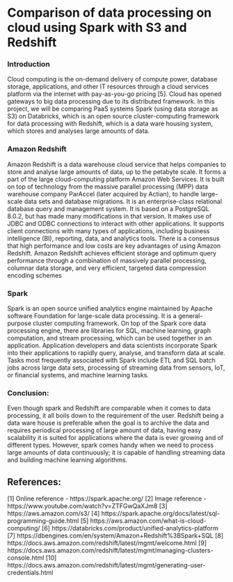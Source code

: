 <h1>Comparison of data processing on cloud using Spark with S3 and Redshift </h1>

<h3>Introduction</h3>
Cloud computing is the on-demand delivery of compute power, database storage, applications, and other IT resources through a cloud services platform via the internet with pay-as-you-go pricing [5]. Cloud has opened gateways to big data processing due to its distributed framework. In this project, we will be comparing PaaS systems Spark (using data storage as S3) on Databricks, which is an open source cluster-computing framework for data processing with Redshift, which is a data ware housing system, which stores and analyses large amounts of data. 
	
<h3>Amazon Redshift</h3>
Amazon Redshift is a data warehouse cloud service that helps companies to store and analyse large amounts of data, up to the petabyte scale. It forms a part of the large cloud-computing platform Amazon Web Services. It is built on top of technology from the massive parallel processing (MPP) data warehouse company ParAccel (later acquired by Actian), to handle large-scale data sets and database migrations. It is an enterprise-class relational database query and management system. It is based on a PostgreSQL 8.0.2, but has made many modifications in that version. It makes use of JDBC and ODBC connections to interact with other applications. It supports client connections with many types of applications, including business intelligence (BI), reporting, data, and analytics tools. There is a consensus that high performance and low costs are key advantages of using Amazon Redshift. Amazon Redshift achieves efficient storage and optimum query performance through a combination of massively parallel processing, columnar data storage, and very efficient, targeted data compression encoding schemes

<h3>Spark</h3>
Spark is an open source unified analytics engine maintained by Apache software Foundation for large-scale data processing. It is a general-purpose cluster computing framework. On top of the Spark core data processing engine, there are libraries for SQL, machine learning, graph computation, and stream processing, which can be used together in an application. Application developers and data scientists incorporate Spark into their applications to rapidly query, analyse, and transform data at scale. Tasks most frequently associated with Spark include ETL and SQL batch jobs across large data sets, processing of streaming data from sensors, IoT, or financial systems, and machine learning tasks.
 
<h3>Conclusion:</h3>
Even though spark and Redshift are comparable when it comes to data processing, it all boils down to the requirement of the user. Redshift being a data ware house is preferable when the goal is to archive the data and requires periodical processing of large amount of data, having easy scalability it is suited for applications where the data is ever growing and of different types. However, spark comes handy when we need to process large amounts of data continuously; it is capable of handling streaming data and building machine learning algorithms.
	
<h2>References:</h2>
[1]	Online reference - https://spark.apache.org/
[2]	Image reference - https://www.youtube.com/watch?v=ZTFGwQaXJm8
[3]	https://aws.amazon.com/s3/
[4]	https://spark.apache.org/docs/latest/sql-programming-guide.html
[5]	https://aws.amazon.com/what-is-cloud-computing/
[6]	https://databricks.com/product/unified-analytics-platform
[7]	https://dbengines.com/en/system/Amazon+Redshift%3BSpark+SQL
[8]	https://docs.aws.amazon.com/redshift/latest/mgmt/welcome.html
[9]	https://docs.aws.amazon.com/redshift/latest/mgmt/managing-clusters-console.html
[10]	https://docs.aws.amazon.com/redshift/latest/mgmt/generating-user-credentials.html


